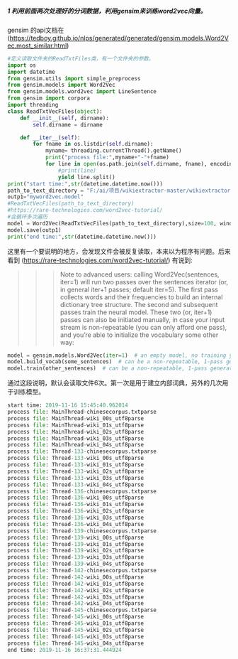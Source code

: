 ##### 1 利用前面两次处理好的分词数据，利用gensim来训练word2vec向量。
gensim 的api文档在(https://tedboy.github.io/nlps/generated/generated/gensim.models.Word2Vec.most_similar.html)

```python
#定义读取文件夹的ReadTxtFiles类，有一个文件夹的参数。
import os
import datetime
from gensim.utils import simple_preprocess
from gensim.models import Word2Vec
from gensim.models.word2vec import LineSentence
from gensim import corpora
import threading
class ReadTxtVecFiles(object):
    def __init__(self, dirname):
        self.dirname = dirname

    def __iter__(self):
        for fname in os.listdir(self.dirname):
            myname= threading.currentThread().getName()
            print("process file:",myname+"-"+fname)
            for line in open(os.path.join(self.dirname, fname), encoding='utf-8'):
                #print(line)
                yield line.split()
print("start time:",str(datetime.datetime.now()))
path_to_text_directory = "F:/ai/项目/wikiextractor-master/wikiextractor-master/extracted/AA/parsed/"
outp1="myword2vec.model"
#ReadTxtVecFiles(path_to_text_directory)
#https://rare-technologies.com/word2vec-tutorial/ 
#会循环多次遍历
model = Word2Vec(ReadTxtVecFiles(path_to_text_directory),size=100, window=5, min_count=1, workers=2)
model.save(outp1)
print("end time:",str(datetime.datetime.now()))
```
这里有一个要说明的地方，会发现文件会被反复读取，本来以为程序有问题。后来看到 (https://rare-technologies.com/word2vec-tutorial/) 有说到:
>>>Note to advanced users: calling Word2Vec(sentences, iter=1) will run two passes over the sentences iterator (or, in general iter+1 passes; default iter=5). The first pass collects words and their frequencies to build an internal dictionary tree structure. The second and subsequent passes train the neural model. These two (or, iter+1) passes can also be initiated manually, in case your input stream is non-repeatable (you can only afford one pass), and you’re able to initialize the vocabulary some other way:
```python
model = gensim.models.Word2Vec(iter=1)  # an empty model, no training yet
model.build_vocab(some_sentences)  # can be a non-repeatable, 1-pass generator
model.train(other_sentences)  # can be a non-repeatable, 1-pass generator
```
通过这段说明，默认会读取文件6次。第一次是用于建立内部词典，另外的几次用于训练模型。
```python
start time: 2019-11-16 15:45:40.962014
process file: MainThread-chinesecorpus.txtparse
process file: MainThread-wiki_00s_utf8parse
process file: MainThread-wiki_01s_utf8parse
process file: MainThread-wiki_02s_utf8parse
process file: MainThread-wiki_03s_utf8parse
process file: MainThread-wiki_04s_utf8parse
process file: Thread-133-chinesecorpus.txtparse
process file: Thread-133-wiki_00s_utf8parse
process file: Thread-133-wiki_01s_utf8parse
process file: Thread-133-wiki_02s_utf8parse
process file: Thread-133-wiki_03s_utf8parse
process file: Thread-133-wiki_04s_utf8parse
process file: Thread-136-chinesecorpus.txtparse
process file: Thread-136-wiki_00s_utf8parse
process file: Thread-136-wiki_01s_utf8parse
process file: Thread-136-wiki_02s_utf8parse
process file: Thread-136-wiki_03s_utf8parse
process file: Thread-136-wiki_04s_utf8parse
process file: Thread-139-chinesecorpus.txtparse
process file: Thread-139-wiki_00s_utf8parse
process file: Thread-139-wiki_01s_utf8parse
process file: Thread-139-wiki_02s_utf8parse
process file: Thread-139-wiki_03s_utf8parse
process file: Thread-139-wiki_04s_utf8parse
process file: Thread-142-chinesecorpus.txtparse
process file: Thread-142-wiki_00s_utf8parse
process file: Thread-142-wiki_01s_utf8parse
process file: Thread-142-wiki_02s_utf8parse
process file: Thread-142-wiki_03s_utf8parse
process file: Thread-142-wiki_04s_utf8parse
process file: Thread-145-chinesecorpus.txtparse
process file: Thread-145-wiki_00s_utf8parse
process file: Thread-145-wiki_01s_utf8parse
process file: Thread-145-wiki_02s_utf8parse
process file: Thread-145-wiki_03s_utf8parse
process file: Thread-145-wiki_04s_utf8parse
end time: 2019-11-16 16:37:31.444924
```

